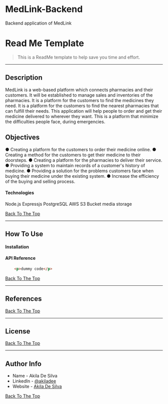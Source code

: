# MedLink-Backend
Backend application of MedLink 

# Read Me Template

> This is a ReadMe template to help save you time and effort.

---
## Description
MedLink is a web-based platform which connects pharmacies and their customers. It  will be established to manage sales and inventories of the pharmacies. It is a platform for the customers to find the medicines they need. It is a platform for the customers to find the nearest pharmacies that can fulfill their needs. This application will help people to order and get their medicine delivered to wherever they want. This is a platform that minimize the difficulties people face, during emergencies.

## Objectives

● Creating a platform for the customers to order their medicine online. 
● Creating a method for the customers to get their medicine to their doorsteps. 
● Creating a platform for the pharmacies to deliver their service. 
● Providing a system to maintain records of a customer's history of medicine. 
● Providing a solution for the problems customers face when buying their medicine under the existing system. 
● Increase the efficiency of the buying and selling process. 


#### Technologies

Node.js
Expressjs
PostgreSQL
AWS S3 Bucket media storage

[Back To The Top](#read-me-template)

---

## How To Use

#### Installation



#### API Reference

```html
    <p>dummy code</p>
```
[Back To The Top](#read-me-template)

---

## References
[Back To The Top](#read-me-template)

---

## License



[Back To The Top](#read-me-template)

---

## Author Info

- Name - Akila De Silva
- LinkedIn - [@akiladee](https://www.linkedin.com/in/akiladee/)
- Website - [Akila De Silva](https://about.me/akiladee/)

[Back To The Top](#read-me-template)